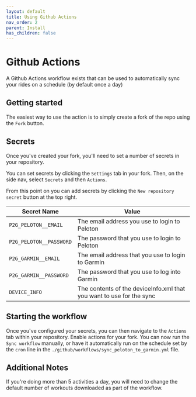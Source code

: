 ```yaml
---
layout: default
title: Using Github Actions
nav_order: 2
parent: Install
has_children: false
---
```


# Github Actions

A Github Actions workflow exists that can be used to automatically sync your rides on a schedule (by default once a day)

## Getting started

The easiest way to use the action is to simply create a fork of the repo using the `Fork` button. 

## Secrets

Once you've created your fork, you'll need to set a number of secrets in your repository.

You can set secrets by clicking the `Settings` tab in your fork. Then, on the side nav, select `Secrets` and then `Actions`.

From this point on you can add secrets by clicking the `New repository secret` button at the top right.

| Secret Name             | Value                                                                |
|-------------------------|----------------------------------------------------------------------|
| `P2G_PELOTON__EMAIL`    | The email address you use to login to Peloton                        |
| `P2G_PELOTON__PASSWORD` | The password that you use to login to Peloton                        |
| `P2G_GARMIN__EMAIL`     | The email address that you use to login to Garmin                    |
| `P2G_GARMIN__PASSWORD`  |The password that you use to log into Garmin                          |
| `DEVICE_INFO`           | The contents of the deviceInfo.xml that you want to use for the sync |

## Starting the workflow

Once you've configured your secrets, you can then navigate to the `Actions` tab within your repository. Enable actions for your fork. You can now run the `Sync workflow` manually, or have it automatically run on the schedule set by the `cron` line in the `./github/workflows/sync_peloton_to_garmin.yml` file. 

## Additional Notes

If you're doing more than 5 activities a day, you will need to change the default number of workouts downloaded as part of the workflow.
